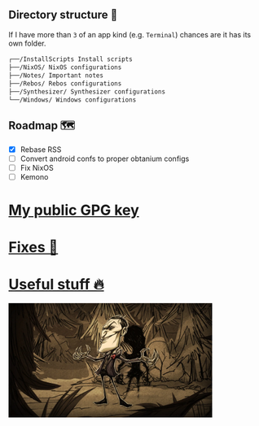 ## Directory structure 📁

If I have more than `3` of an app kind (e.g. `Terminal`) chances are it has its own folder.

```
┌──/InstallScripts Install scripts
├──/NixOS/ NixOS configurations
├──/Notes/ Important notes
├──/Rebos/ Rebos configurations
├──/Synthesizer/ Synthesizer configurations
└──/Windows/ Windows configurations
```

## Roadmap 🗺️

- [X] Rebase RSS
- [ ] Convert android confs to proper obtanium configs
- [ ] Fix NixOS
- [ ] Kemono

# [My public GPG key](/gpg/)

# [Fixes 🔨](/Notes/ErrorFixes.md)

# [Useful stuff 🔥](/Notes/UsefulStuff.md)

<img src="/assets/wallpapers/Maxwell.webp" width="400"/>
